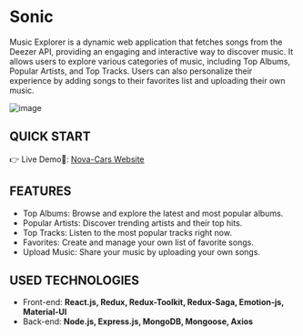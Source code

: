# Sonic

Music Explorer is a dynamic web application that fetches songs from the Deezer API, providing an engaging and interactive way to discover music. It allows users to explore various categories of music, including Top Albums, Popular Artists, and Top Tracks. Users can also personalize their experience by adding songs to their favorites list and uploading their own music.

![image]((https://github.com/dagmfre/Sonic_Client/assets/96683816/90076adc-04c2-47e2-800a-8e3b718c81cb))

##  QUICK START
👉 Live Demo🔗: [Nova-Cars Website](https://sonic-client.vercel.app)

##  FEATURES
- Top Albums: Browse and explore the latest and most popular albums.
- Popular Artists: Discover trending artists and their top hits.
- Top Tracks: Listen to the most popular tracks right now.
- Favorites: Create and manage your own list of favorite songs.
- Upload Music: Share your music by uploading your own songs.
  
##  USED TECHNOLOGIES
- Front-end: **React.js, Redux, Redux-Toolkit, Redux-Saga, Emotion-js, Material-UI**
- Back-end: **Node.js, Express.js, MongoDB, Mongoose, Axios**
